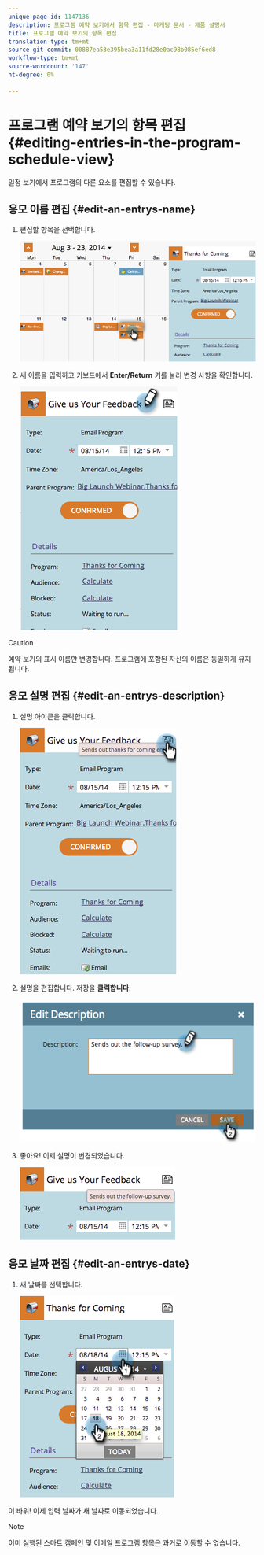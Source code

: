 ```yaml
---
unique-page-id: 1147136
description: 프로그램 예약 보기에서 항목 편집 - 마케팅 문서 - 제품 설명서
title: 프로그램 예약 보기의 항목 편집
translation-type: tm+mt
source-git-commit: 00887ea53e395bea3a11fd28e0ac98b085ef6ed8
workflow-type: tm+mt
source-wordcount: '147'
ht-degree: 0%

---
```



# 프로그램 예약 보기의 항목 편집 {#editing-entries-in-the-program-schedule-view}

일정 보기에서 프로그램의 다른 요소를 편집할 수 있습니다.

## 응모 이름 편집 {#edit-an-entrys-name}

1. 편집할 항목을 선택합니다.

   ![](assets/image2014-9-18-18-3a1-3a36.png)

1. 새 이름을 입력하고 키보드에서 **Enter/Return** 키를 눌러 변경 사항을 확인합니다.

   ![](assets/image2014-9-18-18-3a1-3a53.png)

>[!CAUTION]
>
>예약 보기의 표시 이름만 변경합니다. 프로그램에 포함된 자산의 이름은 동일하게 유지됩니다.

## 응모 설명 편집 {#edit-an-entrys-description}

1. 설명 아이콘을 클릭합니다.

   ![](assets/image2014-9-18-18-3a3-3a7.png)

1. 설명을 편집합니다. 저장을 **클릭합니다**.

   ![](assets/image2014-9-18-18-3a3-3a22.png)

1. 좋아요! 이제 설명이 변경되었습니다.

   ![](assets/image2014-9-18-18-3a3-3a48.png)

## 응모 날짜 편집 {#edit-an-entrys-date}

1. 새 날짜를 선택합니다.

   ![](assets/image2014-9-18-18-3a4-3a39.png)

이 바위! 이제 입력 날짜가 새 날짜로 이동되었습니다.

>[!NOTE]
>
> 이미 실행된 스마트 캠페인 및 이메일 프로그램 항목은 과거로 이동할 수 없습니다.

